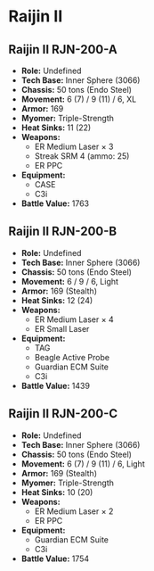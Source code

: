 # Raijin II
## Raijin II RJN-200-A
- **Role:** Undefined
- **Tech Base:** Inner Sphere (3066)
- **Chassis:** 50 tons (Endo Steel)
- **Movement:** 6 (7) / 9 (11) / 6, XL
- **Armor:** 169
- **Myomer:** Triple-Strength
- **Heat Sinks:** 11 (22)
- **Weapons:**
  - ER Medium Laser × 3
  - Streak SRM 4 (ammo: 25)
  - ER PPC
- **Equipment:**
  - CASE
  - C3i
- **Battle Value:** 1763

## Raijin II RJN-200-B
- **Role:** Undefined
- **Tech Base:** Inner Sphere (3066)
- **Chassis:** 50 tons (Endo Steel)
- **Movement:** 6 / 9 / 6, Light
- **Armor:** 169 (Stealth)
- **Heat Sinks:** 12 (24)
- **Weapons:**
  - ER Medium Laser × 4
  - ER Small Laser
- **Equipment:**
  - TAG
  - Beagle Active Probe
  - Guardian ECM Suite
  - C3i
- **Battle Value:** 1439

## Raijin II RJN-200-C
- **Role:** Undefined
- **Tech Base:** Inner Sphere (3066)
- **Chassis:** 50 tons (Endo Steel)
- **Movement:** 6 (7) / 9 (11) / 6, Light
- **Armor:** 169 (Stealth)
- **Myomer:** Triple-Strength
- **Heat Sinks:** 10 (20)
- **Weapons:**
  - ER Medium Laser × 2
  - ER PPC
- **Equipment:**
  - Guardian ECM Suite
  - C3i
- **Battle Value:** 1754

